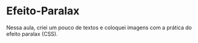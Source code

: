 # Efeito-Paralax

Nessa aula, criei um pouco de textos e coloquei imagens com a prática do efeito paralax (CSS).
